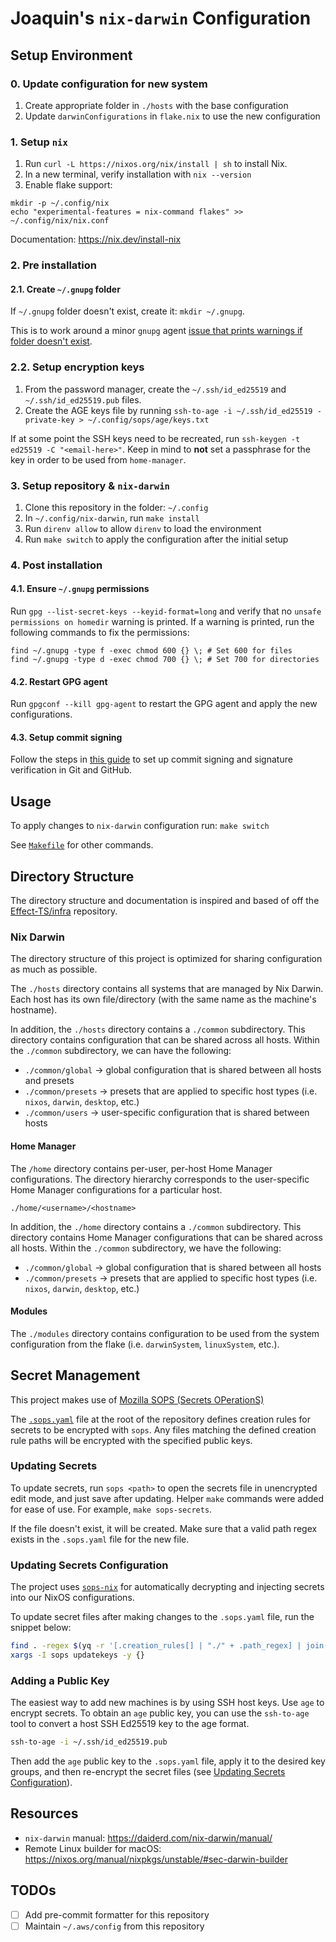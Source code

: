 # Joaquin's `nix-darwin` Configuration

## Setup Environment

### 0. Update configuration for new system

1. Create appropriate folder in `./hosts` with the base configuration
2. Update `darwinConfigurations` in `flake.nix` to use the new configuration

### 1. Setup `nix`

1. Run `curl -L https://nixos.org/nix/install | sh` to install Nix.
2. In a new terminal, verify installation with `nix --version`
3. Enable flake support:
```shell
mkdir -p ~/.config/nix
echo "experimental-features = nix-command flakes" >> ~/.config/nix/nix.conf
```

Documentation: https://nix.dev/install-nix

### 2. Pre installation

#### 2.1. Create `~/.gnupg` folder

If `~/.gnupg` folder doesn't exist, create it: `mkdir ~/.gnupg`.

This is to work around  a minor `gnupg` agent [issue that prints warnings if folder doesn't exist](https://github.com/NixOS/nixpkgs/issues/29331#issuecomment-685282396).

### 2.2. Setup encryption keys

1. From the password manager, create the `~/.ssh/id_ed25519` and `~/.ssh/id_ed25519.pub` files.
2. Create the AGE keys file by running `ssh-to-age -i ~/.ssh/id_ed25519 -private-key > ~/.config/sops/age/keys.txt`

If at some point the SSH keys need to be recreated, run `ssh-keygen -t ed25519 -C "<email-here>"`.
Keep in mind to **not** set a passphrase for the key in order to be used from `home-manager`.

### 3. Setup repository & `nix-darwin`

1. Clone this repository in the folder: `~/.config`
2. In `~/.config/nix-darwin`, run `make install`
3. Run `direnv allow` to allow `direnv` to load the environment
4. Run `make switch` to apply the configuration after the initial setup

### 4. Post installation

#### 4.1. Ensure `~/.gnupg` permissions

Run `gpg --list-secret-keys --keyid-format=long` and verify that no `unsafe permissions on homedir`
warning is printed. If a warning is printed, run the following commands to fix the permissions:

```shell
find ~/.gnupg -type f -exec chmod 600 {} \; # Set 600 for files
find ~/.gnupg -type d -exec chmod 700 {} \; # Set 700 for directories
``` 

#### 4.2. Restart GPG agent

Run `gpgconf --kill gpg-agent` to restart the GPG agent and apply the new configurations.

#### 4.3. Setup commit signing

Follow the steps in [this guide](https://docs.github.com/en/authentication/managing-commit-signature-verification/about-commit-signature-verification)
to set up commit signing and signature verification in Git and GitHub.

## Usage

To apply changes to `nix-darwin` configuration run: `make switch`

See [`Makefile`](./Makefile) for other commands.

## Directory Structure

The directory structure and documentation is inspired and based of off the [Effect-TS/infra](https://github.com/Effect-TS/infra/blob/cfcb7a25f066da20ca572b5ebf64d2faa7f6f74e/README.md)
repository.

### Nix Darwin

The directory structure of this project is optimized for sharing configuration as much as possible.

The `./hosts` directory contains all systems that are managed by Nix Darwin. Each host has its own
file/directory (with the same name as the machine's hostname).

In addition, the `./hosts` directory contains a `./common` subdirectory. This directory contains
configuration that can be shared across all hosts. Within the `./common` subdirectory, we can have
the following:

- `./common/global` -> global configuration that is shared between all hosts and presets
- `./common/presets` -> presets that are applied to specific host types (i.e. `nixos`, `darwin`, `desktop`, etc.)
- `./common/users` -> user-specific configuration that is shared between hosts

#### Home Manager

The `/home` directory contains per-user, per-host Home Manager configurations. The directory
hierarchy corresponds to the user-specific Home Manager configurations for a particular host.

```
./home/<username>/<hostname>
```

In addition, the `./home` directory contains a `./common` subdirectory. This directory
contains Home Manager configurations that can be shared across all hosts. Within the `./common`
subdirectory, we have the following:

- `./common/global` -> global configuration that is shared between all hosts
- `./common/presets` -> presets that are applied to specific host types (i.e. `nixos`, `darwin`, `desktop`, etc.)

#### Modules

The `./modules` directory contains configuration to be used from the system configuration from
the flake (i.e. `darwinSystem`, `linuxSystem`, etc.).

## Secret Management

This project makes use of [Mozilla SOPS (Secrets OPerationS)](https://github.com/mozilla/sops)

The [`.sops.yaml`](./.sops.yaml) file at the root of the repository defines creation rules for
secrets to be encrypted with `sops`. Any files matching the defined creation rule paths will be
encrypted with the specified public keys.

### Updating Secrets

To update secrets, run `sops <path>` to open the secrets file in unencrypted edit mode,
and just save after updating. Helper `make` commands were added for ease of use. For example,
`make sops-secrets`.

If the file doesn't exist, it will be created. Make sure that a valid path regex exists in the
`.sops.yaml` file for the new file.

### Updating Secrets Configuration

The project uses [`sops-nix`](https://github.com/Mic92/sops-nix) for automatically decrypting
and injecting secrets into our NixOS configurations.

To update secret files after making changes to the `.sops.yaml` file, run the snippet below:

```bash
find . -regex $(yq -r '[.creation_rules[] | "./" + .path_regex] | join("\\|")' "$(pwd)/.sops.yaml") | \
xargs -I sops updatekeys -y {}
```

### Adding a Public Key

The easiest way to add new machines is by using SSH host keys. Use `age` to encrypt secrets.
To obtain an `age` public key, you can use the `ssh-to-age` tool to convert a host SSH Ed25519
key to the age format.

```bash
ssh-to-age -i ~/.ssh/id_ed25519.pub
```

Then add the `age` public key to the `.sops.yaml` file, apply it to the desired key groups,
and then re-encrypt the secret files (see [Updating Secrets Configuration](#updating-secrets-configuration)).

## Resources

- `nix-darwin` manual: https://daiderd.com/nix-darwin/manual/
- Remote Linux builder for macOS: https://nixos.org/manual/nixpkgs/unstable/#sec-darwin-builder

## TODOs

- [ ] Add pre-commit formatter for this repository
- [ ] Maintain `~/.aws/config` from this repository
